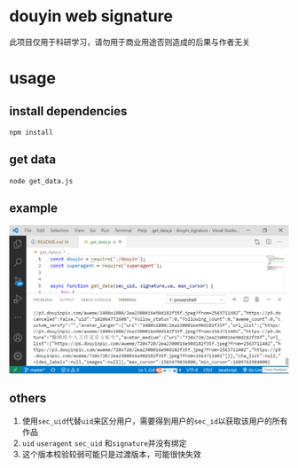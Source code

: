 # douyin web signature
此项目仅用于科研学习，请勿用于商业用途否则造成的后果与作者无关

# usage
## install dependencies
```
npm install
```
## get data
```
node get_data.js
```

## example
![](./example.png)

## others
1. 使用`sec_uid`代替`uid`来区分用户，需要得到用户的`sec_id`以获取该用户的所有作品  
2. `uid` `useragent` `sec_uid` 和`signature`并没有绑定  
3. 这个版本校验较弱可能只是过渡版本，可能很快失效  

